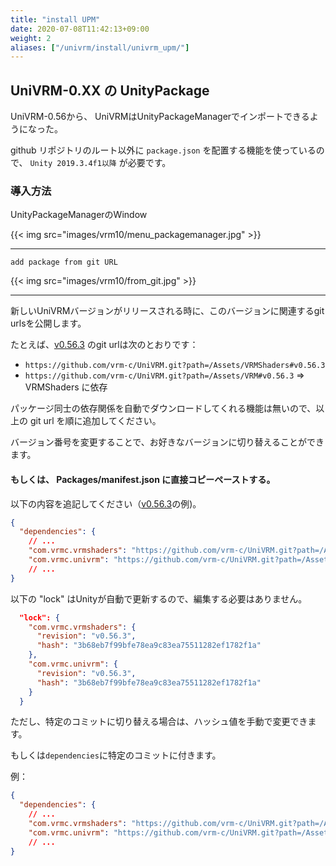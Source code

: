 ```yaml
---
title: "install UPM"
date: 2020-07-08T11:42:13+09:00
weight: 2
aliases: ["/univrm/install/univrm_upm/"]
---
```


## UniVRM-0.XX の UnityPackage

UniVRM-0.56から、 UniVRMはUnityPackageManagerでインポートできるようになった。

github リポジトリのルート以外に `package.json` を配置する機能を使っているので、
`Unity 2019.3.4f1以降` が必要です。

### 導入方法

UnityPackageManagerのWindow

{{< img src="images/vrm10/menu_packagemanager.jpg" >}}
<hr>

`add package from git URL`

{{< img src="images/vrm10/from_git.jpg" >}}
<hr>

新しいUniVRMバージョンがリリースされる時に、このバージョンに関連するgit urlsを公開します。

たとえば、[v0.56.3](https://github.com/vrm-c/UniVRM/releases/tag/v0.56.3) のgit urlは次のとおりです：

* `https://github.com/vrm-c/UniVRM.git?path=/Assets/VRMShaders#v0.56.3`
* `https://github.com/vrm-c/UniVRM.git?path=/Assets/VRM#v0.56.3` => VRMShaders に依存

パッケージ同士の依存関係を自動でダウンロードしてくれる機能は無いので、以上の git url を順に追加してください。

バージョン番号を変更することで、お好きなバージョンに切り替えることができます。

#### もしくは、 Packages/manifest.json に直接コピーペーストする。

以下の内容を追記してください（[v0.56.3](https://github.com/vrm-c/UniVRM/releases/tag/v0.56.3)の例)。

```json
{
  "dependencies": {
    // ...
    "com.vrmc.vrmshaders": "https://github.com/vrm-c/UniVRM.git?path=/Assets/VRMShaders#v0.56.3",
    "com.vrmc.univrm": "https://github.com/vrm-c/UniVRM.git?path=/Assets/VRM#v0.56.3",
    // ...
}
```

以下の "lock" はUnityが自動で更新するので、編集する必要はありません。

```json
  "lock": {
    "com.vrmc.vrmshaders": {
      "revision": "v0.56.3",
      "hash": "3b68eb7f99bfe78ea9c83ea75511282ef1782f1a"
    },
    "com.vrmc.univrm": {
      "revision": "v0.56.3",
      "hash": "3b68eb7f99bfe78ea9c83ea75511282ef1782f1a"
    }
  }
```

ただし、特定のコミットに切り替える場合は、ハッシュ値を手動で変更できます。

もしくは`dependencies`に特定のコミットに付きます。

例：

```json
{
  "dependencies": {
    // ...
    "com.vrmc.vrmshaders": "https://github.com/vrm-c/UniVRM.git?path=/Assets/VRMShaders#155acf354735288db0335878179f483901541851",
    "com.vrmc.univrm": "https://github.com/vrm-c/UniVRM.git?path=/Assets/VRM#155acf354735288db0335878179f483901541851",
    // ...
}
```
